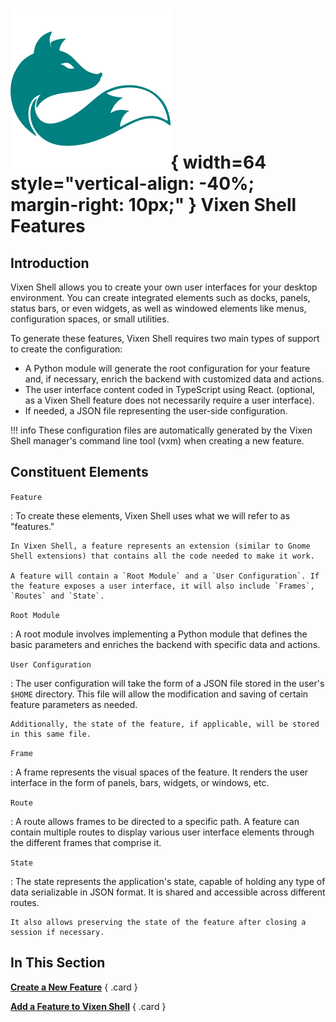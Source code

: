 # ![vixen logo](../assets/vixen_logo.svg){ width=64 style="vertical-align: -40%; margin-right: 10px;" } Vixen Shell Features

## Introduction

Vixen Shell allows you to create your own user interfaces for your desktop environment. You can create integrated elements such as docks, panels, status bars, or even widgets, as well as windowed elements like menus, configuration spaces, or small utilities.

To generate these features, Vixen Shell requires two main types of support to create the configuration:

- A Python module will generate the root configuration for your feature and, if necessary, enrich the backend with customized data and actions.
- The user interface content coded in TypeScript using React. (optional, as a Vixen Shell feature does not necessarily require a user interface).
- If needed, a JSON file representing the user-side configuration.

!!! info
    These configuration files are automatically generated by the Vixen Shell manager's command line tool (vxm) when creating a new feature.

## Constituent Elements

`Feature`

:   To create these elements, Vixen Shell uses what we will refer to as "features."
    
    In Vixen Shell, a feature represents an extension (similar to Gnome Shell extensions) that contains all the code needed to make it work.

    A feature will contain a `Root Module` and a `User Configuration`. If the feature exposes a user interface, it will also include `Frames`, `Routes` and `State`.

`Root Module`
    
:   A root module involves implementing a Python module that defines the basic parameters and enriches the backend with specific data and actions.

`User Configuration`

:   The user configuration will take the form of a JSON file stored in the user's `$HOME` directory. This file will allow the modification and saving of certain feature parameters as needed.
    
    Additionally, the state of the feature, if applicable, will be stored in this same file.

`Frame`

:   A frame represents the visual spaces of the feature. It renders the user interface in the form of panels, bars, widgets, or windows, etc.

`Route`

:   A route allows frames to be directed to a specific path. A feature can contain multiple routes to display various user interface elements through the different frames that comprise it.

`State`

:   The state represents the application's state, capable of holding any type of data serializable in JSON format. It is shared and accessible across different routes.

    It also allows preserving the state of the feature after closing a session if necessary.

## In This Section

<div class="grid" markdown>

[__Create a New Feature__](manage.md/#create-a-feature)
{ .card }

[__Add a Feature to Vixen Shell__]()
{ .card }

</div>